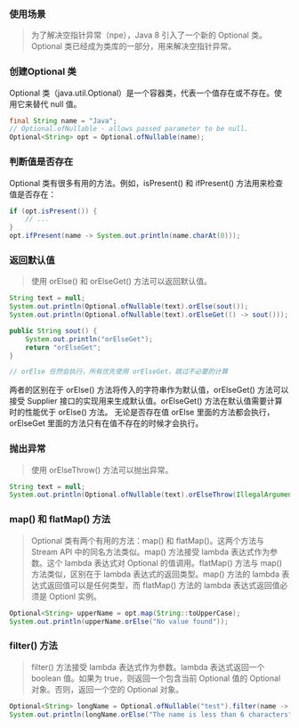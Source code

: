 ### 使用场景 

> 为了解决空指针异常（npe），Java 8 引入了一个新的 Optional 类。Optional 类已经成为类库的一部分，用来解决空指针异常。

### 创建Optional 类

Optional 类（java.util.Optional）是一个容器类，代表一个值存在或不存在。使用它来替代 null 值。

```java
final String name = "Java";
// Optional.ofNullable - allows passed parameter to be null.
Optional<String> opt = Optional.ofNullable(name);

```
### 判断值是否存在

Optional 类有很多有用的方法。例如，isPresent() 和 ifPresent() 方法用来检查值是否存在：

```java
if (opt.isPresent()) {
    // ...
}
opt.ifPresent(name -> System.out.println(name.charAt(0)));
```

### 返回默认值

 > 使用 orElse() 和 orElseGet() 方法可以返回默认值。

```java
String text = null;
System.out.println(Optional.ofNullable(text).orElse(sout());
System.out.println(Optional.ofNullable(text).orElseGet(() -> sout()));

public String sout() {
    System.out.println("orElseGet");
    return "orElseGet";
}

// orElse 任然会执行，所有优先使用 orElseGet，跳过不必要的计算
```

两者的区别在于 orElse() 方法将传入的字符串作为默认值，orElseGet() 方法可以接受 Supplier 接口的实现用来生成默认值。orElseGet() 方法在默认值需要计算时的性能优于 orElse() 方法。
无论是否存在值 orElse 里面的方法都会执行，orElseGet 里面的方法只有在值不存在的时候才会执行。


### 抛出异常

> 使用 orElseThrow() 方法可以抛出异常。

```java
String text = null;
System.out.println(Optional.ofNullable(text).orElseThrow(IllegalArgumentException::new));
```

### map() 和 flatMap() 方法

> Optional 类有两个有用的方法：map() 和 flatMap()。这两个方法与 Stream API 中的同名方法类似。map() 方法接受 lambda 表达式作为参数。这个 lambda 表达式对 Optional 的值调用。flatMap() 方法与 map() 方法类似，区别在于 lambda 表达式的返回类型。map() 方法的 lambda 表达式返回值可以是任何类型，而 flatMap() 方法的 lambda 表达式返回值必须是 Optionl 实例。

```java
Optional<String> upperName = opt.map(String::toUpperCase);
System.out.println(upperName.orElse("No value found"));
```

### filter() 方法

> filter() 方法接受 lambda 表达式作为参数。lambda 表达式返回一个 boolean 值。如果为 true，则返回一个包含当前 Optional 值的 Optional 对象。否则，返回一个空的 Optional 对象。

```java
Optional<String> longName = Optional.ofNullable("test").filter(name -> name.length() > 6);
System.out.println(longName.orElse("The name is less than 6 characters"));
```









